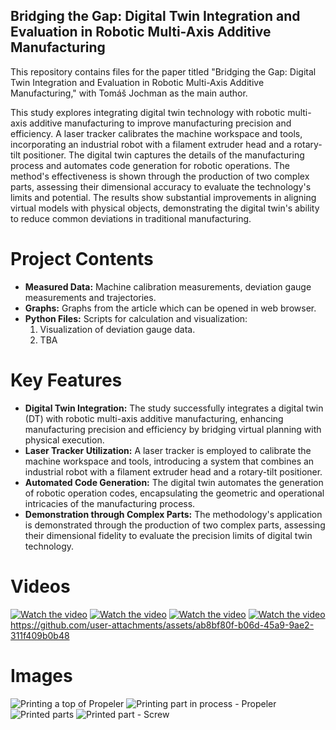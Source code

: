 ## Bridging the Gap: Digital Twin Integration and Evaluation in Robotic Multi-Axis Additive Manufacturing ##

This repository contains files for the paper titled "Bridging the Gap: Digital Twin Integration and Evaluation in Robotic Multi-Axis Additive Manufacturing," with Tomáš Jochman as the main author.


This study explores integrating digital twin technology with robotic multi-axis additive manufacturing to improve manufacturing precision and efficiency. A laser tracker calibrates the machine workspace and tools, incorporating an industrial robot with a filament extruder head and a rotary-tilt positioner. The digital twin captures the details of the manufacturing process and automates code generation for robotic operations. The method's effectiveness is shown through the production of two complex parts, assessing their dimensional accuracy to evaluate the technology's limits and potential. The results show substantial improvements in aligning virtual models with physical objects, demonstrating the digital twin's ability to reduce common deviations in traditional manufacturing.

# Project Contents

- **Measured Data:** Machine calibration measurements, deviation gauge measurements and trajectories. 
- **Graphs:** Graphs from the article which can be opened in web browser.
- **Python Files:** Scripts for calculation and visualization:
  1. Visualization of deviation gauge data.
  2. TBA

# Key Features

- **Digital Twin Integration:** The study successfully integrates a digital twin (DT) with robotic multi-axis additive manufacturing, enhancing manufacturing precision and efficiency by bridging virtual planning with physical execution.
- **Laser Tracker Utilization:** A laser tracker is employed to calibrate the machine workspace and tools, introducing a system that combines an industrial robot with a filament extruder head and a rotary-tilt positioner.
- **Automated Code Generation:** The digital twin automates the generation of robotic operation codes, encapsulating the geometric and operational intricacies of the manufacturing process.
- **Demonstration through Complex Parts:** The methodology's application is demonstrated through the production of two complex parts, assessing their dimensional fidelity to evaluate the precision limits of digital twin technology.

# Videos
[![Watch the video](https://img.youtube.com/vi/Vr6lDgBZacE/0.jpg)](https://youtu.be/Vr6lDgBZacE)
[![Watch the video](https://img.youtube.com/vi/unyc6g1iy5o/0.jpg)](https://youtu.be/unyc6g1iy5o)
[![Watch the video](https://img.youtube.com/vi/W30Yxqppxts/0.jpg)](https://youtu.be/W30Yxqppxts)
[![Watch the video](https://img.youtube.com/vi/HVP27mbQvT0/0.jpg)](https://youtu.be/HVP27mbQvT0)
https://github.com/user-attachments/assets/ab8bf80f-b06d-45a9-9ae2-311f409b0b48

# Images
![Printing a top of Propeler](https://github.com/user-attachments/assets/ef6c751e-386d-439f-a423-c79b80189102)
![Printing part in process - Propeler](https://github.com/user-attachments/assets/7ef9c0d4-8b67-4296-86e8-d34b701bb172)
![Printed parts](https://github.com/user-attachments/assets/3bead796-3170-4e16-b283-efffe2a9cd4f)
![Printed part - Screw](https://github.com/user-attachments/assets/fcb8079a-1325-4d09-a72a-88f3d829035b)
